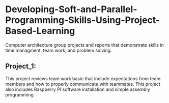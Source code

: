 # Developing-Soft-and-Parallel-Programming-Skills-Using-Project-Based-Learning
Computer architecture group projects and reports that demonstrate skills in time managment, team work, and problem solving. 

Project_1:
----------------------------------------------------------------------------------------------------
This project reviews team work basic that include expectations from team members and how to properly communicate with teammates. This project also includes Raspberry PI software installation and simple assembly programming

